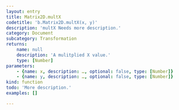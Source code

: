 ```yaml
---
layout: entry
title: Matrix2D.multX
codetitle: 'b.Matrix2D.multX(x, y)'
description: 'multX Needs more description.'
category: Document
subcategory: Transformation
returns:
    name: null
    description: 'A mulitplied X value.'
    type: [Number]
parameters:
    - {name: x, description: …, optional: false, type: [Number]}
    - {name: y, description: …, optional: false, type: [Number]}
kind: function
todo: 'More description.'
examples: []

---
```

